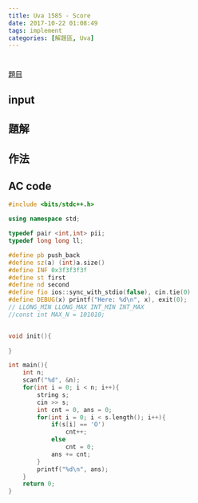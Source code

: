 ```yaml
---
title: Uva 1585 - Score
date: 2017-10-22 01:08:49
tags: implement
categories: [解題區, Uva]
---
```


#
[題目](https://uva.onlinejudge.org/index.php?option=com_onlinejudge&Itemid=8&category=448&page=show_problem&problem=4460)

## input

## 題解

## 作法

## AC code
```cpp
#include <bits/stdc++.h>

using namespace std;

typedef pair <int,int> pii;
typedef long long ll;

#define pb push_back
#define sz(a) (int)a.size()
#define INF 0x3f3f3f3f
#define st first
#define nd second
#define fio ios::sync_with_stdio(false), cin.tie(0)
#define DEBUG(x) printf("Here: %d\n", x), exit(0);
// LLONG_MIN LLONG_MAX INT_MIN INT_MAX
//const int MAX_N = 101010;


void init(){
    
}

int main(){
    int n;
    scanf("%d", &n);
    for(int i = 0; i < n; i++){
        string s;
        cin >> s;
        int cnt = 0, ans = 0;
        for(int i = 0; i < s.length(); i++){
            if(s[i] == 'O')
                cnt++;
            else
                cnt = 0;
            ans += cnt;
        }
        printf("%d\n", ans);
    }
    return 0;
}
```
